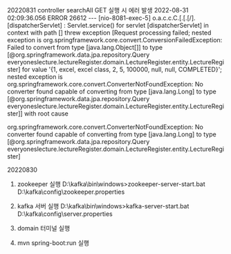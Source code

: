 20220831
controller searchAll GET 실행 시 에러 발생
2022-08-31 02:09:36.056 ERROR 26612 --- [nio-8081-exec-5] o.a.c.c.C.[.[.[/].[dispatcherServlet] : Servlet.service() for servlet [dispatcherServlet] in context with path [] threw exception [Request processing failed; nested exception is org.springframework.core.convert.ConversionFailedException: Failed to convert from type [java.lang.Object[]] to type [@org.springframework.data.jpa.repository.Query everyoneslecture.lectureRegister.domain.LectureRegister.entity.LectureRegister] for value '{1, excel, excel class, 2, 5, 100000, null, null, COMPLETED}'; nested exception is org.springframework.core.convert.ConverterNotFoundException: No converter found capable of converting from type [java.lang.Long] to type [@org.springframework.data.jpa.repository.Query everyoneslecture.lectureRegister.domain.LectureRegister.entity.LectureRegister]] with root cause

org.springframework.core.convert.ConverterNotFoundException: No converter found capable of converting from type [java.lang.Long] to type [@org.springframework.data.jpa.repository.Query everyoneslecture.lectureRegister.domain.LectureRegister.entity.LectureRegister]

20220830

1. zookeeper 실행
   D:\kafka\bin\windows>zookeeper-server-start.bat D:\kafka\config\zookeeper.properties

2. kafka 서버 실행
   D:\kafka\bin\windows>kafka-server-start.bat D:\kafka\config\server.properties

3. domain 터미널 실행

4. mvn spring-boot:run 실행
